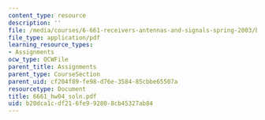 ```yaml
---
content_type: resource
description: ''
file: /media/courses/6-661-receivers-antennas-and-signals-spring-2003/b20dca1cdf216fe992808cb45327ab84_6661_hw04_soln.pdf
file_type: application/pdf
learning_resource_types:
- Assignments
ocw_type: OCWFile
parent_title: Assignments
parent_type: CourseSection
parent_uid: cf204f89-fe98-d76e-3584-85cbbe65507a
resourcetype: Document
title: 6661_hw04_soln.pdf
uid: b20dca1c-df21-6fe9-9280-8cb45327ab84
---
```

